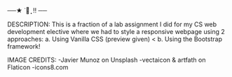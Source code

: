 ──★ ˙🍓 ̟ !! ──

DESCRIPTION:
This is a fraction of a lab assignment I did for my CS web development elective where
we had to style a responsive webpage using 2 approaches:
  a. Using Vanilla CSS (preview given) <
  b. Using the Bootstrap framework!

IMAGE CREDITS:
-Javier Munoz on Unsplash
-vectaicon & artfath on Flaticon
-icons8.com
